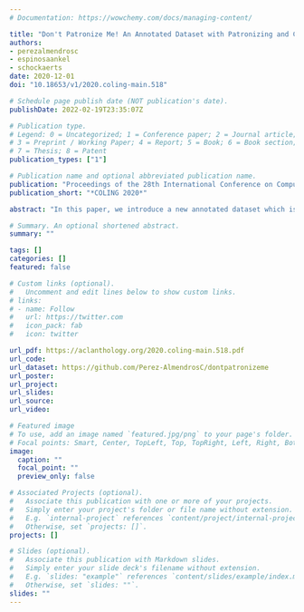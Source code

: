 ```yaml
---
# Documentation: https://wowchemy.com/docs/managing-content/

title: "Don't Patronize Me! An Annotated Dataset with Patronizing and Condescending Language towards Vulnerable Communities"
authors:
- perezalmendrosc
- espinosaankel
- schockaerts
date: 2020-12-01
doi: "10.18653/v1/2020.coling-main.518"

# Schedule page publish date (NOT publication's date).
publishDate: 2022-02-19T23:35:07Z

# Publication type.
# Legend: 0 = Uncategorized; 1 = Conference paper; 2 = Journal article;
# 3 = Preprint / Working Paper; 4 = Report; 5 = Book; 6 = Book section;
# 7 = Thesis; 8 = Patent
publication_types: ["1"]

# Publication name and optional abbreviated publication name.
publication: "Proceedings of the 28th International Conference on Computational Linguistics"
publication_short: "*COLING 2020*"

abstract: "In this paper, we introduce a new annotated dataset which is aimed at supporting the development of NLP models to identify and categorize language that is patronizing or condescending towards vulnerable communities (e.g. refugees, homeless people, poor families). While the prevalence of such language in the general media has long been shown to have harmful effects, it differs from other types of harmful language, in that it is generally used unconsciously and with good intentions. We furthermore believe that the often subtle nature of patronizing and condescending language (PCL) presents an interesting technical challenge for the NLP community. Our analysis of the proposed dataset shows that identifying PCL is hard for standard NLP models, with language models such as BERT achieving the best results."

# Summary. An optional shortened abstract.
summary: ""

tags: []
categories: []
featured: false

# Custom links (optional).
#   Uncomment and edit lines below to show custom links.
# links:
# - name: Follow
#   url: https://twitter.com
#   icon_pack: fab
#   icon: twitter

url_pdf: https://aclanthology.org/2020.coling-main.518.pdf
url_code:
url_dataset: https://github.com/Perez-AlmendrosC/dontpatronizeme
url_poster:
url_project:
url_slides:
url_source:
url_video:

# Featured image
# To use, add an image named `featured.jpg/png` to your page's folder. 
# Focal points: Smart, Center, TopLeft, Top, TopRight, Left, Right, BottomLeft, Bottom, BottomRight.
image:
  caption: ""
  focal_point: ""
  preview_only: false

# Associated Projects (optional).
#   Associate this publication with one or more of your projects.
#   Simply enter your project's folder or file name without extension.
#   E.g. `internal-project` references `content/project/internal-project/index.md`.
#   Otherwise, set `projects: []`.
projects: []

# Slides (optional).
#   Associate this publication with Markdown slides.
#   Simply enter your slide deck's filename without extension.
#   E.g. `slides: "example"` references `content/slides/example/index.md`.
#   Otherwise, set `slides: ""`.
slides: ""
---
```

